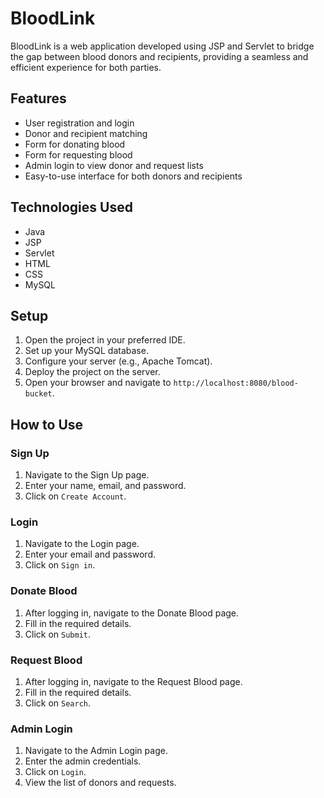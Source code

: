 # BloodLink

BloodLink is a web application developed using JSP and Servlet to bridge the gap between blood donors and recipients, providing a seamless and efficient experience for both parties.

## Features

- User registration and login
- Donor and recipient matching
- Form for donating blood
- Form for requesting blood
- Admin login to view donor and request lists
- Easy-to-use interface for both donors and recipients

## Technologies Used

- Java
- JSP
- Servlet
- HTML
- CSS
- MySQL

## Setup

1. Open the project in your preferred IDE.
2. Set up your MySQL database.
3. Configure your server (e.g., Apache Tomcat).
4. Deploy the project on the server.
5. Open your browser and navigate to `http://localhost:8080/blood-bucket`.

## How to Use

### Sign Up

1. Navigate to the Sign Up page.
2. Enter your name, email, and password.
3. Click on `Create Account`.

### Login

1. Navigate to the Login page.
2. Enter your email and password.
3. Click on `Sign in`.

### Donate Blood

1. After logging in, navigate to the Donate Blood page.
2. Fill in the required details.
3. Click on `Submit`.

### Request Blood

1. After logging in, navigate to the Request Blood page.
2. Fill in the required details.
3. Click on `Search`.

### Admin Login

1. Navigate to the Admin Login page.
2. Enter the admin credentials.
3. Click on `Login`.
4. View the list of donors and requests.

